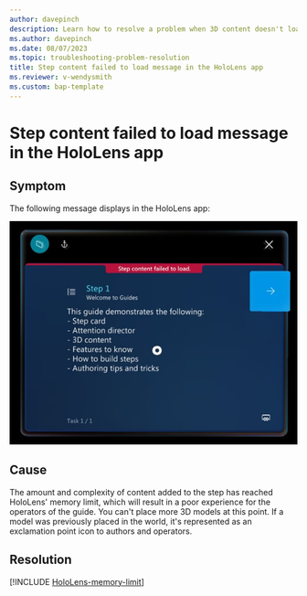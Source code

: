 ```yaml
---
author: davepinch
description: Learn how to resolve a problem when 3D content doesn't load when authoring in the HoloLens app
ms.author: davepinch
ms.date: 08/07/2023
ms.topic: troubleshooting-problem-resolution
title: Step content failed to load message in the HoloLens app
ms.reviewer: v-wendysmith
ms.custom: bap-template
---
```


# Step content failed to load message in the HoloLens app

## Symptom

The following message displays in the HoloLens app:

![Screenshot of Step content failed to load message.](../media/step-content-failed-load.jpg "Screenshot of Step content failed to load message")

## Cause

The amount and complexity of content added to the step has reached HoloLens' memory limit, which will result in a poor experience for the operators of the guide. You can't place more 3D models at this point. If a model was previously placed in the world, it's represented as an exclamation point icon to authors and operators.

## Resolution

[!INCLUDE [HoloLens-memory-limit](../includes/hololens-memory-limit.md)]